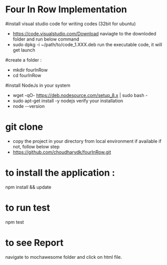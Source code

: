 # Four In Row Implementation

#install visual studio code for writing codes
 (32bit for ubuntu)
  * https://code.visualstudio.com/Download 
 naviagte to the downloded folder and run below command
  * sudo dpkg -i ~/path/to/code_1.XXX.deb
  run the executable code, it will get launch

#create a folder : 
 * mkdir fourInRow
 * cd fourInRow

#install NodeJs in your system
 * wget -qO- https://deb.nodesource.com/setup_8.x | sudo bash -
 * sudo apt-get install -y nodejs
verify your installation
 * node --version

# git clone 
  * copy the project in your directory from local environment if available if not, follow below step
  * https://github.com/choudharydk/fourInRow.git

# to install the application :
npm install && update

# to run test
npm test

# to see Report
navigate to mochawesome folder and click on html file.

